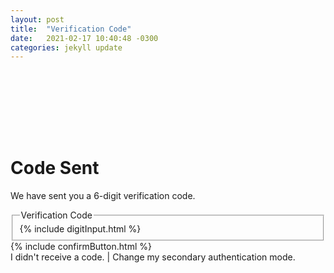 ```yaml
---
layout: post
title:  "Verification Code"
date:   2021-02-17 10:40:48 -0300
categories: jekyll update
---
```

<div class="bg_acc flex justify_center texture_dust m-b_5">
<div class="b_n3 bg_primary br_3 br_circle br_solid br_white-9 flex_none m-b_n5 m-t_5 m-x_auto p_3 shadow_overlap-light c_white " style="width:100px;height:100px;align-content: center;justify-content: center;display: grid;">
<i class="fas fa-mobile-alt font_8 c_white"></i>
</div>
</div>
<div class="m_auto max-w_30 p-y_5">
<div class="reading-typography">
<h1>Code Sent</h1>
<p class="font_1">We have sent you a 6-digit verification code.</p>
</div>
<fieldset class="question font_ui br_none">
    <legend
            class="label-holder flex font-size_up font_medium p-y_2">
        <!----> <span class="flex_shrink">Verification Code
        </span>
    </legend>
    <div class="flex flex_row justify_center">
    {% include digitInput.html %}
    </div>
    </fieldset>
{% include confirmButton.html %}

</div>
<div class="br-t_1 br_solid br_black-3 bg_black-1 text_center p_3 m-t_auto shadow_n2"><a class="link c_primary-n1">I didn't receive a code.</a> |
<a class="link c_primary-n1">Change my secondary authentication mode.</a></div>